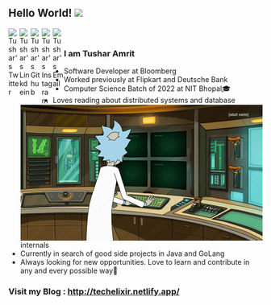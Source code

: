 ## Hello World! <img src="https://raw.githubusercontent.com/iampavangandhi/iampavangandhi/master/gifs/Hi.gif" width="30px"></h2>

<a href="https://twitter.com/pyaaraacetamol">
  <img align="left" alt="Tushar's Twitter" width="22px" src="https://cdn.jsdelivr.net/npm/simple-icons@v3/icons/twitter.svg" />
</a>
<a href="https://www.linkedin.com/in/tushar-amrit-618427190/">
  <img align="left" alt="Tushar's Linkdein" width="22px" src="https://cdn.jsdelivr.net/npm/simple-icons@v3/icons/linkedin.svg" />
</a>
<a href="https://github.com/tushar-amrit-6">
  <img align="left" alt="Tushar's Github" width="22px" src="https://cdn.jsdelivr.net/npm/simple-icons@v3/icons/github.svg" />
</a>
<a href="https://www.instagram.com/tushar_amrit/">
  <img align="left" alt="Tushar's Instagram" width="22px" src="https://cdn.jsdelivr.net/npm/simple-icons@v3/icons/instagram.svg" />
</a>

<a href="mailto: tushar.amrit.6@gmail.com">
  <img align="left" alt="Tushar's Email" width="22px" src="https://cdn.jsdelivr.net/npm/simple-icons@v3/icons/telegram.svg" />
</a>


<br />
<img align="right" alt="GIF" src="https://github.com/darshan-jain/darshan-jain/blob/master/rick.gif" />

### I am Tushar Amrit
- Software Developer at Bloomberg
- Worked previously at Flipkart and Deutsche Bank
- Computer Science Batch of 2022 at NIT Bhopal🎓
- Loves reading about distributed systems and database internals 
- Currently in search of good side projects in Java and GoLang
- Always looking for new opportunities. Love to learn and contribute in any and every possible way🏦

### Visit my Blog : http://techelixir.netlify.app/

<br/>
<br/>

